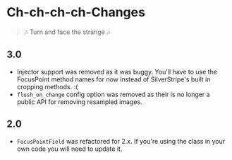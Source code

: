 #  Ch-ch-ch-ch-Changes

> 🎶 Turn and face the strange 🎶

## 3.0

* Injector support was removed as it was buggy. You'll have to use the FocusPoint method names for now instead of SilverStripe's built in cropping methods. :(
* `flush_on_change` config option was removed as their is no longer a public API for removing resampled images.

## 2.0

* `FocusPointField` was refactored for 2.x. If you're using the class in your own code you will need to update it.